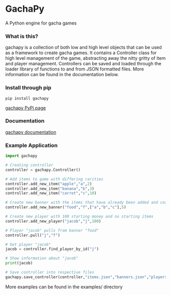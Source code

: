 # GachaPy

A Python engine for gacha games

### What is this?
gachapy is a collection of both low and high level objects that can be used as a framework to create gacha games. It contains a Controller class for high level management of the game, abstracting away the nitty gritty of item and player management. Controllers can be saved and loaded through the loader library of functions to and from JSON formatted files. More information can be found in the documentation below. 

### Install through pip
```pip install gachapy```

[gachapy PyPi page](https://pypi.org/project/gachapy/)

### Documentation
[gachapy documentation](https://gachapy.readthedocs.io/)

### Example Application
```python
import gachapy

# Creating controller
controller = gachapy.Controller()

# Add items to game with differing rarities
controller.add_new_item("apple","a",2)
controller.add_new_item("banana","b",3)
controller.add_new_item("carrot","c",10)

# Create new banner with the items that have already been added and cost of 5
controller.add_new_banner("food","f",["a","b","c"],5)

# Create new player with 100 starting money and no starting items
controller.add_new_player("jacob","j",100)

# Player "jacob" pulls from banner "food"
controller.pull("j","f")

# Get player "jacob"
jacob = controller.find_player_by_id("j")

# Show information about "jacob"
print(jacob)

# Save controller into respective files
gachapy.save_controller(controller,"items.json","banners.json","players.json")
```

More examples can be found in the examples/ directory